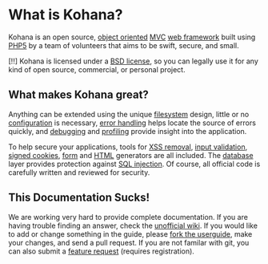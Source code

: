 # What is Kohana?

Kohana is an open source, [object oriented](http://wikipedia.org/wiki/Object-Oriented_Programming) [MVC](http://wikipedia.org/wiki/Model-View-Controller "Model View Controller") [web framework](http://wikipedia.org/wiki/Web_Framework) built using [PHP5](http://php.net/manual/intro-whatis "PHP Hypertext Preprocessor") by a team of volunteers that aims to be swift, secure, and small.

[!!] Kohana is licensed under a [BSD license](http://kohanaframework.org/license), so you can legally use it for any kind of open source, commercial, or personal project.

## What makes Kohana great?

Anything can be extended using the unique [filesystem](about.filesystem) design, little or no [configuration](about.configuration) is necessary, [error handling](debugging.errors) helps locate the source of errors quickly, and [debugging](debugging) and [profiling](debugging.profiling) provide insight into the application.

To help secure your applications, tools for [XSS removal](security.xss), [input validation](security.validation), [signed cookies](security.cookies), [form](security.forms) and [HTML](security.html) generators are all included. The [database](security.database) layer provides protection against [SQL injection](http://wikipedia.org/wiki/SQL_Injection). Of course, all official code is carefully written and reviewed for security.

## This Documentation Sucks!

We are working very hard to provide complete documentation. If you are having trouble finding an answer, check the [unofficial wiki](http://kerkness.ca/wiki/doku.php). If you would like to add or change something in the guide, please [fork the userguide](http://github.com/kohana/userguide), make your changes, and send a pull request. If you are not familar with git, you can also submit a [feature request](http://dev.kohanaframework.org/projects/kohana3/issues) (requires registration).

